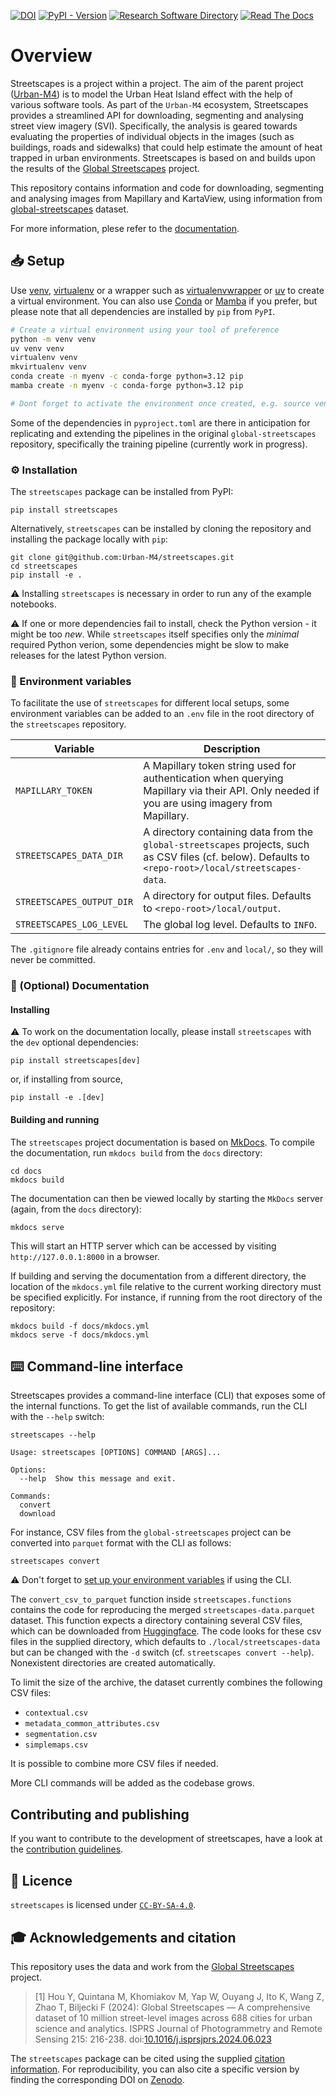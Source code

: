 [![DOI](https://zenodo.org/badge/DOI/10.5281/zenodo.14283584.svg)](https://doi.org/10.5281/zenodo.14283533)
[![PyPI - Version](https://img.shields.io/pypi/v/streetscapes)](https://pypi.org/project/streetscapes/)
[![Research Software Directory](https://img.shields.io/badge/RSD-streetscapes-00a3e3)](https://research-software-directory.org/software/streetscapes)
[![Read The Docs](https://readthedocs.org/projects/streetscapes/badge/?version=latest)](https://streetscapes.readthedocs.io/en/latest/)

# Overview

Streetscapes is a project within a project. The aim of the parent project ([Urban-M4](https://github.com/Urban-M4)) is to model the Urban Heat Island effect with the help of various software tools. As part of the `Urban-M4` ecosystem, Streetscapes provides a streamlined API for downloading, segmenting and analysing street view imagery (SVI). Specifically, the analysis is geared towards evaluating the properties of individual objects in the images (such as buildings, roads and sidewalks) that could help estimate the amount of heat trapped in urban environments. Streetscapes is based on and builds upon the results of the [Global Streetscapes](https://ual.sg/project/global-streetscapes/) project.

This repository contains information and code for downloading, segmenting and analysing images from Mapillary and KartaView, using information from [global-streetscapes](https://github.com/ualsg/global-streetscapes/tree/main) dataset.

For more information, plese refer to the [documentation](https://streetscapes.readthedocs.io/en/latest/).

## 📥 Setup

Use [venv](https://docs.python.org/3/library/venv.html), [virtualenv](https://virtualenv.pypa.io/en/stable/) or a wrapper such as [virtualenvwrapper](https://virtualenvwrapper.readthedocs.io/en/latest/) or [uv](https://docs.astral.sh/uv/pip/environments/) to create a virtual environment. You can also use [Conda](https://anaconda.org/) or [Mamba](https://mamba.readthedocs.io/en/latest/installation/mamba-installation.html) if you prefer, but please note that all dependencies are installed by `pip` from `PyPI`.

```sh
# Create a virtual environment using your tool of preference
python -m venv venv
uv venv venv
virtualenv venv
mkvirtualenv venv
conda create -n myenv -c conda-forge python=3.12 pip
mamba create -n myenv -c conda-forge python=3.12 pip

# Dont forget to activate the environment once created, e.g. source venv/bin/activate or mamba activate myenv
```

Some of the dependencies in `pyproject.toml` are there in anticipation for replicating and extending the pipelines in the original `global-streetscapes` repository, specifically the training pipeline (currently work in progress).

### ⚙️ Installation

The `streetscapes` package can be installed from PyPI:

```shell
pip install streetscapes
```

Alternatively, `streetscapes` can be installed by cloning the repository and installing the package locally with `pip`:

```shell
git clone git@github.com:Urban-M4/streetscapes.git
cd streetscapes
pip install -e .
```

⚠️ Installing `streetscapes` is necessary in order to run any of the example notebooks.

⚠️ If one or more dependencies fail to install, check the Python version - it might be too _new_. While `streetscapes` itself specifies only the _minimal_ required Python verion, some dependencies might be slow to make releases for the latest Python version.

### 🌲 Environment variables

To facilitate the use of `streetscapes` for different local setups, some environment variables can be added to an `.env` file in the root directory of the `streetscapes` repository.

| Variable                  | Description                                                                                                                                            |
| ------------------------- | ------------------------------------------------------------------------------------------------------------------------------------------------------ |
| `MAPILLARY_TOKEN`         | A Mapillary token string used for authentication when querying Mapillary via their API. Only needed if you are using imagery from Mapillary.           |
| `STREETSCAPES_DATA_DIR`   | A directory containing data from the `global-streetscapes` projects, such as CSV files (cf. below). Defaults to `<repo-root>/local/streetscapes-data`. |
| `STREETSCAPES_OUTPUT_DIR` | A directory for output files. Defaults to `<repo-root>/local/output`.                                                                                  |
| `STREETSCAPES_LOG_LEVEL`  | The global log level. Defaults to `INFO`.                                                                                                              |

The `.gitignore` file already contains entries for `.env` and `local/`, so they will never be committed.

### 📖 (Optional) Documentation

#### Installing

⚠️ To work on the documentation locally, please install `streetscapes` with the `dev` optional dependencies:

```shell
pip install streetscapes[dev]
```

or, if installing from source,

```shell
pip install -e .[dev]
```

#### Building and running

The `streetscapes` project documentation is based on [MkDocs](https://www.mkdocs.org/). To compile the documentation, run `mkdocs build` from the `docs` directory:

```shell
cd docs
mkdocs build
```

The documentation can then be viewed locally by starting the `MkDocs` server (again, from the `docs` directory):

```shell
mkdocs serve
```

This will start an HTTP server which can be accessed by visiting `http://127.0.0.1:8000` in a browser.

If building and serving the documentation from a different directory, the location of the `mkdocs.yml` file relative to the current working directory must be specified explicitly. For instance, if running from the root directory of the repository:

```shell
mkdocs build -f docs/mkdocs.yml
mkdocs serve -f docs/mkdocs.yml
```

## ⌨️ Command-line interface

Streetscapes provides a command-line interface (CLI) that exposes some of the internal functions. To get the list of available commands, run the CLI with the `--help` switch:

```shell
streetscapes --help

Usage: streetscapes [OPTIONS] COMMAND [ARGS]...

Options:
  --help  Show this message and exit.

Commands:
  convert
  download
```

For instance, CSV files from the `global-streetscapes` project can be converted into `parquet` format with the CLI as follows:

```shell
streetscapes convert
```

⚠️ Don't forget to [set up your environment variables](#environment-variables) if using the CLI.

The `convert_csv_to_parquet` function inside `streetscapes.functions` contains the code for reproducing the merged `streetscapes-data.parquet` dataset. This function expects a directory containing several CSV files, which can be downloaded from [Huggingface](https://huggingface.co/datasets/NUS-UAL/global-streetscapes/tree/main/data). The code looks for these csv files in the supplied directory, which defaults to `./local/streetscapes-data` but can be changed with the `-d` switch (cf. `streetscapes convert --help`). Nonexistent directories are created automatically.

To limit the size of the archive, the dataset currently combines the following CSV files:

- `contextual.csv`
- `metadata_common_attributes.csv`
- `segmentation.csv`
- `simplemaps.csv`

It is possible to combine more CSV files if needed.

More CLI commands will be added as the codebase grows.

## Contributing and publishing

If you want to contribute to the development of streetscapes,
have a look at the [contribution guidelines](CONTRIBUTING.md).

## 🪪 Licence

`streetscapes` is licensed under [`CC-BY-SA-4.0`](https://creativecommons.org/licenses/by-sa/4.0/deed.en).

## 🎓 Acknowledgements and citation

This repository uses the data and work from the [Global Streetscapes](https://ual.sg/project/global-streetscapes/) project.

> [1] Hou Y, Quintana M, Khomiakov M, Yap W, Ouyang J, Ito K, Wang Z, Zhao T, Biljecki F (2024): Global Streetscapes — A comprehensive dataset of 10 million street-level images across 688 cities for urban science and analytics. ISPRS Journal of Photogrammetry and Remote Sensing 215: 216-238. doi:[10.1016/j.isprsjprs.2024.06.023](https://doi.org/10.1016/j.isprsjprs.2024.06.023)

The `streetscapes` package can be cited using the supplied [citation information](https://docs.github.com/en/repositories/managing-your-repositorys-settings-and-features/customizing-your-repository/about-citation-files). For reproducibility, you can also cite a specific version by finding the corresponding DOI on [Zenodo](https://zenodo.org/records/14287547).
